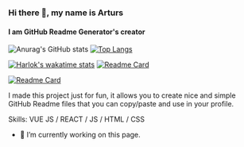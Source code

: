 ### Hi there 👋, my name is Arturs
#### I am GitHub Readme Generator's creator
![Anurag's GitHub stats](https://github-readme-stats.vercel.app/api?username=anuraghazra&show_icons=true&theme=transparent) [![Top Langs](https://github-readme-stats.vercel.app/api/top-langs/?username=anuraghazra&hide_progress=true&theme=transparent)](https://github.com/anuraghazra/github-readme-stats)

[![Harlok's wakatime stats](https://github-readme-stats.vercel.app/api/wakatime?username=Harlok&theme=transparent)](https://github.com/anuraghazra/github-readme-stats) [![Readme Card](https://github-readme-stats.vercel.app/api/pin/?username=anuraghazra&repo=github-readme-stats&theme=transparent)](https://github.com/anuraghazra/github-readme-stats)

[![Readme Card](https://github-readme-stats.vercel.app/api/pin/?username=anuraghazra&repo=github-readme-stats&theme=transparent)](https://github.com/anuraghazra/github-readme-stats)

I made this project just for fun, it allows you to create nice and simple GitHub Readme files that you can copy/paste and use in your profile.

Skills: VUE JS / REACT / JS / HTML / CSS

- 🔭 I’m currently working on this page. 
